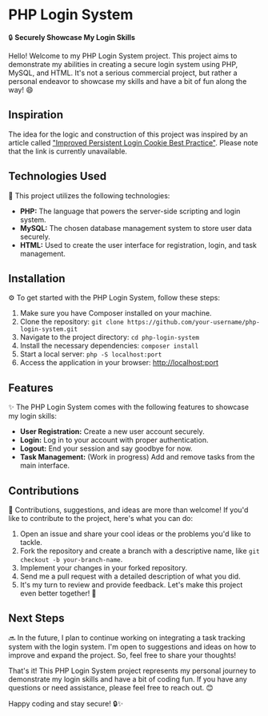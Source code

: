# PHP Login System

🔒 **Securely Showcase My Login Skills**

Hello! Welcome to my PHP Login System project. This project aims to demonstrate my abilities in creating a secure login system using PHP, MySQL, and HTML. It's not a serious commercial project, but rather a personal endeavor to showcase my skills and have a bit of fun along the way! 😄

## Inspiration

The idea for the logic and construction of this project was inspired by an article called ["Improved Persistent Login Cookie Best Practice"](http://jaspan.com/improved_persistent_login_cookie_best_practice). Please note that the link is currently unavailable.

## Technologies Used

🚀 This project utilizes the following technologies:

- **PHP:** The language that powers the server-side scripting and login system.
- **MySQL:** The chosen database management system to store user data securely.
- **HTML:** Used to create the user interface for registration, login, and task management.

## Installation

⚙️ To get started with the PHP Login System, follow these steps:

1. Make sure you have Composer installed on your machine.
2. Clone the repository: `git clone https://github.com/your-username/php-login-system.git`
3. Navigate to the project directory: `cd php-login-system`
4. Install the necessary dependencies: `composer install`
5. Start a local server: `php -S localhost:port`
6. Access the application in your browser: [http://localhost:port](http://localhost:port)

## Features

✨ The PHP Login System comes with the following features to showcase my login skills:

- **User Registration:** Create a new user account securely.
- **Login:** Log in to your account with proper authentication.
- **Logout:** End your session and say goodbye for now.
- **Task Management:** (Work in progress) Add and remove tasks from the main interface.

## Contributions

🙌 Contributions, suggestions, and ideas are more than welcome! If you'd like to contribute to the project, here's what you can do:

1. Open an issue and share your cool ideas or the problems you'd like to tackle.
2. Fork the repository and create a branch with a descriptive name, like `git checkout -b your-branch-name`.
3. Implement your changes in your forked repository.
4. Send me a pull request with a detailed description of what you did.
5. It's my turn to review and provide feedback. Let's make this project even better together! 🤝

## Next Steps

🔜 In the future, I plan to continue working on integrating a task tracking system with the login system. I'm open to suggestions and ideas on how to improve and expand the project. So, feel free to share your thoughts!

That's it! This PHP Login System project represents my personal journey to demonstrate my login skills and have a bit of coding fun. If you have any questions or need assistance, please feel free to reach out. 😊

Happy coding and stay secure! 🔒✨
